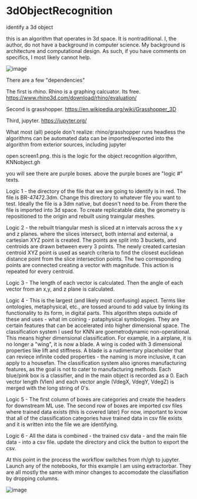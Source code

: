 # 3dObjectRecognition
identify a 3d object

this is an algorithm that operates in 3d space. It is nontraditional. I, the author, do not have a background in computer science. My background is architecture and computational design. As such, if you have comments on specifics, I most likely cannot help. 

![image](https://github.com/user-attachments/assets/fcebe9b3-ec2c-4a02-bccc-35934900d552)

There are a few "dependencies" 

The first is rhino. Rhino is a graphing calcuator. Its free. 
https://www.rhino3d.com/download/rhino/evaluation/

Second is grasshopper. 
https://en.wikipedia.org/wiki/Grasshopper_3D

Third, jupyter.
https://jupyter.org/

What most (all) people don't realize: 
rhino/grasshopper runs headless
the algorithms can be automated
data can be imported/exported into the algorithm from exterior sources, including jupyter



open screen1.png. 
this is the logic for the object recognition algorithm, KNNobject.gh

you will see there are purple boxes. above the purple boxes are "logic #" texts. 

Logic 1 -  the directory of the file that we are going to identify  is in red. The file is BR-47472.3dm. Change this directory to whatever file you want to test. Ideally the file is a 3dm native, but doesn't need to be. From there the file is imported into 3d space. To create replicatable data, the geometry is repositioned to the origin and rebuilt using traingular meshes.  

Logic 2 - the rebuilt triangular mesh is sliced at n intervals across the x y and z planes. where the slices intersect, both internal and external,  a cartesian XYZ point is created.  The points are split into 3 buckets, and centroids are drawn between every 3 points. The newly created cartesian centroid XYZ point is used as search criteria to find the closest euclidean distance point from the slice intersection points. The two corresponding points are connected creating a vector with magnitude. This action is repeated for every centroid. 

Logic 3 - The length of each vector is calculated. Then the angle of each vector from an x,y, and z plane is calculated.

Logic 4 - This is the largest (and likely most confusing) aspect. Terms like ontologies, metaphysical, etc., are tossed around to add value by linking its functionality to its form, in digital parts. This algorithm steps outside of these and uses - what im coining - pataphysical symbologies. They are certain features that can be accelerated into higher dimensional space. The classification system I used for KNN are goemetrodynamic non-operational. This means higher dimensional classification. For example, in a airplane, it is no longer a "wing", it is now a blade. A wing is coded with 3 dimensional properties like lift and stiffness. A blade is a rudimentary placeholder that can reviece infinite coded properties - the naming is more inclusive, it can apply to a housefan. The classification system also ignores manufacturing features, as the goal is not to cater to manufacturing methods.
Each  blue/pink box is a classifier, and in the main object is recorded as a 0. Each vector length (Vlen) and each vector angle (VdegX, VdegY, VdegZ) is merged with the long string of 0's. 

Logic 5 - The first column of boxes are categories and create the headers for downstream ML use. 
The second row of boxes are imported csv files  where trained data exists (this is covered later) For now, important to know that  all of the classification categories have trained data in csv file exists and it is written into the file we are identifying.

Logic 6 - All the data is combined - the trained csv data - and the main file data - into a csv file. update the directory and click the button to export the csv. 

At this point in the process the workflow switches from rh/gh to jupyter. 
Launch any of the notebooks, for this example I am using extractorbar. They are all mostly the same with minor changes to accomodate the classifiation by dropping columns. 

![image](https://github.com/user-attachments/assets/de48306f-100f-4699-9dad-9025cd69b474)

